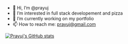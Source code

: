 - 👋 Hi, I’m @prayuj
- 👀 I’m interested in full stack developement and pizza
- 🌱 I’m currently working on my portfolio
- 📫 How to reach me: prayuj@gmail.com

[![Prayuj's GitHub stats](https://github-readme-stats.vercel.app/api?username=prayuj&count_private=true&show_icons=true&theme=radical&hide=stars)](https://github.com/anuraghazra/github-readme-stats)

<!---
prayuj/prayuj is a ✨ special ✨ repository because its `README.md` (this file) appears on your GitHub profile.
You can click the Preview link to take a look at your changes.
--->
